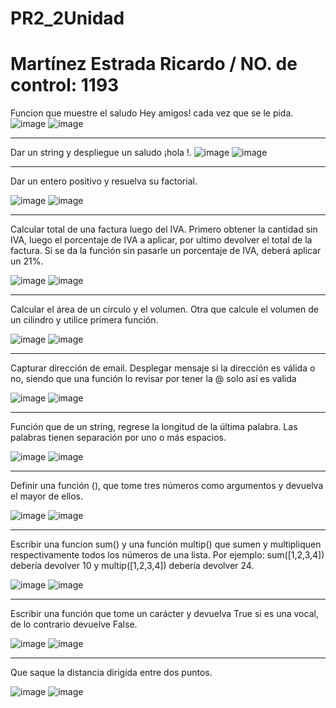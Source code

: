 # PR2_2Unidad
# Martínez Estrada Ricardo / NO. de control: 1193

Funcion que muestre el saludo Hey amigos! cada vez que se le pida.
![image](https://github.com/user-attachments/assets/be6b6587-131a-4911-8623-65709a48a18a)
![image](https://github.com/user-attachments/assets/33635c3b-d387-47cc-b598-612878ea9bd2)

-------------------------------

Dar un string <nombre> y despliegue un saludo ¡hola <nombre>!.
![image](https://github.com/user-attachments/assets/cabff592-d22a-4ae8-b49a-1ef49680ec93)
![image](https://github.com/user-attachments/assets/149cee56-ab77-429f-991d-13c0c5bbc226)

---------------------------------

Dar un entero positivo y resuelva su factorial.

![image](https://github.com/user-attachments/assets/c5a1288d-cf47-4d0d-bc9f-125da41361be)
![image](https://github.com/user-attachments/assets/7ae58a29-768e-45ed-9d92-1753116c866d)

---------------------------------

Calcular total de una factura luego del IVA. Primero obtener la cantidad sin IVA, luego el porcentaje de IVA a aplicar, por ultimo devolver el total de la factura.  Si se da la función sin pasarle un porcentaje de IVA, deberá aplicar un 21%.

![image](https://github.com/user-attachments/assets/2db141d9-f19d-449d-ab87-2ba6fd30dba6)
![image](https://github.com/user-attachments/assets/1c1c4433-3c57-4f16-aa0a-dd3e4fa50520)

---------------------------------

Calcular el área de un círculo  y el volumen. Otra que calcule el volumen de un cilindro y utilice  primera función.

![image](https://github.com/user-attachments/assets/5a9c468d-9d84-4567-9164-31bd7a20b753)
![image](https://github.com/user-attachments/assets/ee6a8c5d-685b-43ac-bc34-850ddb487d4b)

---------------------------------

Capturar dirección de email. Desplegar mensaje si la dirección es válida o no, siendo que una función lo revisar por tener la @ solo así es valida

![image](https://github.com/user-attachments/assets/7e32bdd2-fbc5-449b-add5-f598357a006d)
![image](https://github.com/user-attachments/assets/163d5a89-4230-4271-8089-45ea0a836611)

---------------------------------

Función que de un string, regrese la longitud de la última palabra. Las palabras tienen separación por uno o más espacios.

![image](https://github.com/user-attachments/assets/74ae6aeb-786b-424e-bec4-a0ce3bc40fdc)
![image](https://github.com/user-attachments/assets/99ec092e-0558-4a94-b438-89449d4ff2a3)

---------------------------------

Definir una función (), que tome tres números como argumentos y devuelva el mayor de ellos.

![image](https://github.com/user-attachments/assets/64059648-2191-459d-8a49-8ed4bd339575)
![image](https://github.com/user-attachments/assets/0707e52b-63ab-4d22-baba-ae06b55d40ec)

---------------------------------

Escribir una funcion sum() y una función multip() que sumen y multipliquen respectivamente todos los números de una lista. Por ejemplo: sum([1,2,3,4]) debería devolver 10 y multip([1,2,3,4]) debería devolver 24.

![image](https://github.com/user-attachments/assets/abf88808-7d71-4d42-99c9-ff0849df6af1)
![image](https://github.com/user-attachments/assets/d065f422-422f-44d7-9bce-d233c4d61ec4)

---------------------------------

Escribir una función que tome un carácter y devuelva True si es una vocal, de lo contrario devuelve False.

![image](https://github.com/user-attachments/assets/4eccc733-8eb4-4665-85ac-80b8142c2a71)
![image](https://github.com/user-attachments/assets/1bbb8530-6683-4d63-95a5-45325d00ba4a)

---------------------------------

Que saque la distancia dirigida entre dos puntos.

![image](https://github.com/user-attachments/assets/6344396d-f460-467d-bfe3-5dcc7f5ba228)
![image](https://github.com/user-attachments/assets/f43d400e-facf-4ca8-92e2-c931b0b748e5)
